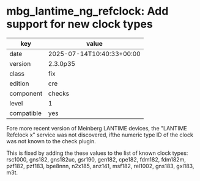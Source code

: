 [//]: # (werk v2)
# mbg_lantime_ng_refclock: Add support for new clock types

key        | value
---------- | ---
date       | 2025-07-14T10:40:33+00:00
version    | 2.3.0p35
class      | fix
edition    | cre
component  | checks
level      | 1
compatible | yes

Fore more recent version of Meinberg LANTIME devices, the "LANTIME Refclock x" service was not discovered, ifthe numeric type ID of the clock was not known to the check plugin.

This is fixed by adding the these values to the list of known clock types: rsc1000, gns182, gns182uc, gsr190, gen182, cpe182, fdm182, fdm182m, pzf182, pzf183, bpe8nnn, n2x185, anz141, msf182, rel1002, gns183, gxl183, m3t.

